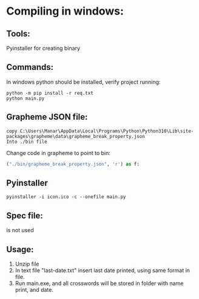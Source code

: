 # Compiling in windows:
## Tools:
Pyinstaller for creating binary
## Commands:
In windows python should be installed, verify project running:
```
python -m pip install -r req.txt
python main.py
```
## Grapheme JSON file:

```commandline
copy C:\Users\Manar\AppData\Local\Programs\Python\Python310\Lib\site-packages\grapheme\data\grapheme_break_property.json
Into ./bin file
```
Change code in grapheme to point to bin:
```python
("./bin/grapheme_break_property.json", 'r') as f:
```

## Pyinstaller
```shell
pyinstaller -i icon.ico -c --onefile main.py
```

## Spec file:
is not used

## Usage:
1. Unzip file
2. In text file "last-date.txt" insert last date printed, using same format in file.
3. Run main.exe, and all crosswords will be stored in folder with name print, and date.